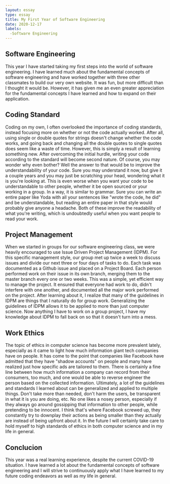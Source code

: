```yaml
---
layout: essay
type: essay
title: My First Year of Software Engineering
date: 2020-12-17
labels:
  -Software Engineering
---
```


## Software Engineering
This year I have started taking my first steps into the world of software engineering. I have learned much about the fundamental concepts of software engineering and have worked together with three other classmates to build our very own website. It was fun, but more difficult than I thought it would be. However, it has given me an even greater appreciation for the fundamental concepts I have learned and how to expand on their application.

## Coding Standard
Coding on my own, I often overlooked the importance of coding standards, instead focusing more on whether or not the code actually worked. After all, using single or double quotes for strings doesn't change whether the code works, and going back and changing all the double quotes to single quotes does seem like a waste of time. However, this is simply a result of learning something new. After overcoming the initial hurdle, writing your code according to the standard will become second nature. Of course, you may wonder why even bother? Well the answer to that would be to improve the understandability of your code. Sure you may understand it now, but give it a couple years and you may just be scratching your head, wondering what it is you're looking at. This is even worse when you want your code to be understandable to other people, whether it be open sourced or your working in a group. In a way, it is similar to grammar. Sure you can write an entire paper like Yoda with all your sentences like "wrote the code, he did" and be understandable, but reading an entire paper in that style would probably give anyone a headache. Both of these improve the readability of what you're writing, which is undoubtedly useful when you want people to read your work.

## Project Management
When we started in groups for our software engineering class, we were heavily encouraged to use Issue Driven Project Management (IDPM). For this specific management style, our group met up twice a week to discuss issues and divide our next three or four days of tasks to do. Each task was documented as a Github issue and placed on a Project Board. Each person performed work on their issue in its own branch, merging them to the master branch every one or two weeks. This was a simple, yet efficient way to manage the project. It ensured that everyone had work to do, didn't interfere with one another, and documented all the major work performed on the project. After learning about it, I realize that many of the guidelines in IDPM are things that I naturally do for group work. Generalizing the guidelines of IDPM allows it to be applied to more than just computer science. Now anything I have to work on a group project, I have my knowledge about IDPM to fall back on so that it doesn't turn into a mess.

## Work Ethics
The topic of ethics in computer science has become more prevalent lately, especially as it came to light how much information giant tech companies have on people. It has come to the point that companies like Facebook have admitted that they have "shadow accounts" on people and many have realized just how specific ads are tailored to them. There is certainly a fine line between how much information a company can record from their consumers, too much, and one would be able to reverse engineer the person based on the collected information. Ultimately, a lot of the guidelines and standards I learned about can be generalized and applied to multiple things. Don't take more than needed, don't harm the users, be transparent in what it is you are doing, etc. No one likes a nosey person, especially if they always go around gossipping that information to other people, while pretending to be innocent. I think that's where Facebook screwed up, they constantly try to downplay their actions as being smaller than they actually are instead of being upfront about it. In the future I will certainly take care to hold myself to high standards of ethics in both computer science and in my life in general.

## Conclucion
This year was a real learning experience, despite the current COVID-19 situation. I have learned a lot about the fundamental concepts of software engineering and I will strive to continuously apply what I have learned to my future coding endeavors as well as my life in general.



